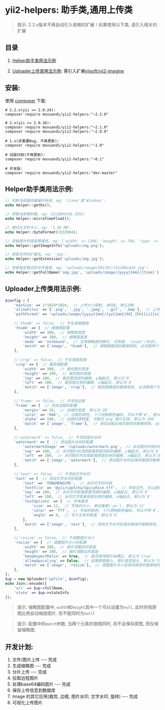 yii2-helpers: 助手类,通用上传类
==================

> 提示: 2.2.x版本不再自动引入依赖的扩展！如果使用以下类, 请引入相关的扩展


目录
------------

1. [Helper助手类用法示例](#Helper助手类用法示例)

2. [Uploader上传类用法示例](#Uploader上传类用法示例): 需引入扩展[yiisoft/yii2-imagine](https://github.com/yiisoft/yii2-imagine)



安装:
------------
使用 [composer](http://getcomposer.org/download/) 下载:
```
# 2.2.x(yii >= 2.0.24):
composer require moxuandi/yii2-helpers:"~2.2.0"

# 2.x(yii >= 2.0.16):
composer require moxuandi/yii2-helpers:"~2.1.0"
composer require moxuandi/yii2-helpers:"~2.0.0"

# 1.x(非重要Bug, 不再更新):
composer require moxuandi/yii2-helpers:"~1.0"

# 旧版归档(不再更新):
composer require moxuandi/yii2-helpers:"~0.1"

# 开发版:
composer require moxuandi/yii2-helpers:"dev-master"
```


Helper助手类用法示例:
-----
```php
// 判断当前服务器操作系统, eg: 'Linux'或'Windows':
echo Helper::getOs();

// 获取当前微妙数, eg: 1512001416.3352:
echo Helper::microTimeFloat();

// 格式化文件大小, eg: '1.46 MB'.
echo Helper::byteFormat(1532684);

// 获取图片的宽高等属性, eg: ['width' => 1366, 'height' => 768, 'type' => 'PNG', 'mime' => 'image/png'].:
echo Helper::getImageInfo('uploads/img.png');

// 获取文件的扩展名, eg: 'jpg':
echo Helper::getExtension('uploads/img.jpg');

// 获取指定格式的文件路径, eg: 'uploads/image/201707/1512001416.jpg':
echo Helper::getFullName('img.jpg', 'uploads/image/{yyyy}{mm}/{time}');
```

Uploader上传类用法示例:
-----
```php
$config = [
    'maxSize' => 1*1024*1024,  // 上传大小限制, 单位B, 默认1MB
    'allowFiles' => ['.png', '.jpg', '.jpeg', '.gif', '.bmp'],  // 上传图片格式显示
    'pathFormat' => 'uploads/image/{yyyy}{mm}/{yy}{mm}{dd}_{hh}{ii}{ss}_{rand:4}',  // 上传保存路径, 可以自定义保存路径和文件名格式
	
    //'thumb' => false,  // 不生成缩略图
    'thumb' => [  // 缩略图配置
        'width' => 300,  // 缩略图宽度
        'height' => 200,  // 缩略图高度
        'mode' => 'outbound',  // 生成缩略图的模式, 可用值: 'inset'(补白), 'outbound'(裁剪, 默认值)
        'match' => ['image', 'thumb'],  // 缩略图路径的替换规则, 必须是两个元素的数组
    ],
	
    //'crop' => false,  // 不生成裁剪图
    'crop' => [  // 裁剪图配置
        'width' => 300,  // 裁剪图的宽度
        'height' => 200,  // 裁剪图的高度
        'top' => 200,  // 裁剪图顶部的偏移, y轴起点, 默认为`0`
        'left' => 200,  // 裁剪图左侧的偏移, x轴起点, 默认为`0`
        'match' => ['image', 'crop'],  // 裁剪图路径的替换规则, 必须是两个元素的数组
    ],
	
    //'frame' => false,  // 不添加边框
    'frame' => [  // 添加边框的配置
        'margin' => 20,  // 边框的宽度, 默认为`20`
        'color' => '666',  // 边框的颜色, 十六进制颜色编码, 可以不带`#`, 默认为`666`
        'alpha' => 100,  // 边框的透明度, 可能仅`png`图片生效, 默认为`100`
        'match' => ['image', 'frame'],  // 添加边框后保存路径的替换规则, 必须是两个元素的数组
    ],
	
    //'watermark' => false,  // 不添加图片水印
    'watermark' => [  // 添加图片水印的配置
        'watermarkImage' => '/uploads/watermark.png',  // 水印图片的绝对路径
        'top' => 100,  // 水印图片的顶部距离原图顶部的偏移, y轴起点, 默认为`0`
        'left' => 200,  // 水印图片的左侧距离原图左侧的偏移, x轴起点, 默认为`0`
        'match' => ['image', 'watermark'],  // 添加图片水印后保存路径的替换规则, 必须是两个元素的数组
    ],
	
    //'text' => false,  // 不添加文字水印
    'text' => [  // 添加文字水印的配置
        'text' => 'TONGMENGCMS',  // 水印文字的内容
        'fontFile' => '@yii/captcha/SpicyRice.ttf',  // 字体文件, 可以是绝对路径或别名
        'top' => 100,  // 水印文字距离原图顶部的偏移, y轴起点, 默认为`0`
        'left' => 200,  // 水印文字距离原图左侧的偏移, x轴起点, 默认为`0`
        'fontOptions' => [  // 字体属性
            'size' => 12,  // 字体的大小, 单位像素(`px`), 默认为`12`
            'color' => 'fff',  // 字体的颜色, 十六进制颜色编码, 可以不带`#`, 默认为`fff`
            'angle' => 0,  // 写入文本的角度, 默认为`0`
        ],
        'match' => ['image', 'text'],  // 添加文字水印后保存路径的替换规则, 必须是两个元素的数组
    ],
	
    //'resize' => false,  // 不调整图片大小
    'resize' => [  // 调整图片大小的配置
        'width' => 300,  // 图片调整后的宽度
        'height' => 200,  // 图片调整后的高度
        'keepAspectRatio' => true,  // 是否保持图片纵横比, 默认为`true`
        'allowUpscaling' => false,  // 如果原图很小, 图片是否放大, 默认为`false`
        'match' => ['image', 'resize'],  // 调整图片大小后保存路径的替换规则, 必须是两个元素的数组
    ],
];
$up = new Uploader('upfile', $config);
echo Json::encode([
    'url' => $up->fullName,
    'state' => $up->stateInfo
]);
```

> 提示: 缩略图配置中, `width`和`height`其中一个可以设置为`null`, 此时将按原图比例自动缩放图片. 但不能同时为`null`!

> 提示: 配置中的`match`参数, 当两个元素的值相同时, 将不会保存原图, 而仅保留缩略图.

开发计划:
-----
1. 文件/图片上传 --- 完成
2. 生成缩略图 --- 完成
3. 分片上传 --- 完成
4. 拉取远程图片
5. 处理base64编码图片 --- 完成
6. 保存上传信息到数据库
7. Image 的其它应用(裁剪, 边框, 图片水印, 文字水印, 旋转) --- 完成
8. 可视化上传图片
